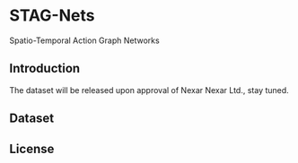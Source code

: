 # STAG-Nets
Spatio-Temporal Action Graph Networks

## Introduction
The dataset will be released upon approval of Nexar Nexar Ltd., stay tuned.

## Dataset

## License
